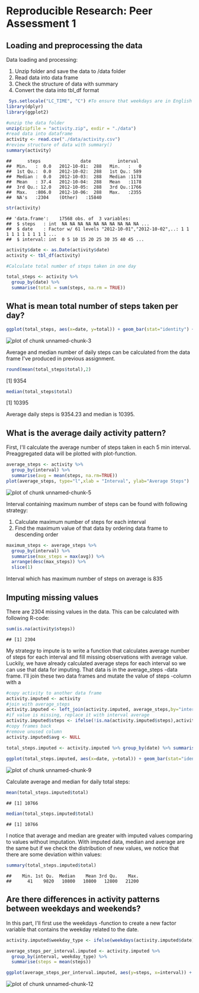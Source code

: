 # Reproducible Research: Peer Assessment 1


## Loading and preprocessing the data

Data loading and processing: 

1. Unzip folder and save the data to /data folder
2. Read data into data frame
3. Check the structure of data with summary
4. Convert the data into tbl_df format 


```r
 Sys.setlocale("LC_TIME", "C") #To ensure that weekdays are in English in the last assignment
library(dplyr)
library(ggplot2)
```



```r
#unzip the data folder
unzip(zipfile = "activity.zip", exdir = "./data")
#read data into dataframe
activity <- read.csv("./data/activity.csv")
#review structure of data with summary()
summary(activity)
```

```
##      steps               date          interval   
##  Min.   :  0.0   2012-10-01:  288   Min.   :   0  
##  1st Qu.:  0.0   2012-10-02:  288   1st Qu.: 589  
##  Median :  0.0   2012-10-03:  288   Median :1178  
##  Mean   : 37.4   2012-10-04:  288   Mean   :1178  
##  3rd Qu.: 12.0   2012-10-05:  288   3rd Qu.:1766  
##  Max.   :806.0   2012-10-06:  288   Max.   :2355  
##  NA's   :2304    (Other)   :15840
```

```r
str(activity)
```

```
## 'data.frame':	17568 obs. of  3 variables:
##  $ steps   : int  NA NA NA NA NA NA NA NA NA NA ...
##  $ date    : Factor w/ 61 levels "2012-10-01","2012-10-02",..: 1 1 1 1 1 1 1 1 1 1 ...
##  $ interval: int  0 5 10 15 20 25 30 35 40 45 ...
```

```r
activity$date <- as.Date(activity$date)
activity <- tbl_df(activity)

#Calculate total number of steps taken in one day

total_steps <- activity %>% 
  group_by(date) %>% 
  summarise(total = sum(steps, na.rm = TRUE))
```



## What is mean total number of steps taken per day?


```r
ggplot(total_steps, aes(x=date, y=total)) + geom_bar(stat="identity") + xlab("Date") + ylab("Total steps taken each day")
```

![plot of chunk unnamed-chunk-3](PA1_template_files/figure-html/unnamed-chunk-3.png) 

Average and median number of daily steps can be calculated from the data frame I've produced in previous assignment.


```r
round(mean(total_steps$total),2)
```

[1] 9354

```r
median(total_steps$total)
```

[1] 10395


Average daily steps is 9354.23 and median is 10395. 

## What is the average daily activity pattern?

First, I'll calculate the average number of steps taken in each 5 min interval. Preaggregated data will be plotted with plot-function.

```r
average_steps <- activity %>% 
  group_by(interval) %>% 
  summarise(avg = mean(steps, na.rm=TRUE))
plot(average_steps, type="l",xlab = "Interval", ylab="Average Steps")
```

![plot of chunk unnamed-chunk-5](PA1_template_files/figure-html/unnamed-chunk-5.png) 

Interval containing maximum number of steps can be found with following strategy:

1. Calculate maximum number of steps for each interval
2. Find the maximum value of that data by ordering data frame to descending order


```r
maximum_steps <- average_steps %>%
  group_by(interval) %>%
  summarise(max_steps = max(avg)) %>%
  arrange(desc(max_steps)) %>%
  slice(1)
```

Interval which has maximum number of steps on average is 835


## Imputing missing values
There are 2304 missing values in the data. This can be calculated with following R-code:


```r
sum(is.na(activity$steps))
```

```
## [1] 2304
```

My strategy to impute is to write a function that calculates average number of steps for each interval and fill missing observations with average value. Luckily, we have already calculated average steps for each interval so we can use that data for imputing. That data is in the average_steps -data frame. I'll join these two data frames and mutate the value of steps -column with a


```r
#copy activity to another data frame
activity.imputed <- activity
#join with average_steps
activity.imputed <- left_join(activity.imputed, average_steps,by="interval")
#if value is missing, replace it with interval average
activity.imputed$steps <- ifelse(!is.na(activity.imputed$steps),activity.imputed$steps,activity.imputed$avg)
#copy frames back
#remove unused column
activity.imputed$avg <- NULL
```


```r
total_steps.imputed <- activity.imputed %>% group_by(date) %>% summarise(total=sum(steps))
  
ggplot(total_steps.imputed, aes(x=date, y=total)) + geom_bar(stat="identity") + xlab("Date") + ylab("Total steps taken each day (imputed)")
```

![plot of chunk unnamed-chunk-9](PA1_template_files/figure-html/unnamed-chunk-9.png) 

Calculate average and median for daily total steps:


```r
mean(total_steps.imputed$total)
```

```
## [1] 10766
```

```r
median(total_steps.imputed$total)
```

```
## [1] 10766
```

I notice that average and median are greater with imputed values comparing to values without imputation. With imputed data, median and average are the same but if we check the distribution of new values, we notice that there are some deviation within values:


```r
summary(total_steps.imputed$total)
```

```
##    Min. 1st Qu.  Median    Mean 3rd Qu.    Max. 
##      41    9820   10800   10800   12800   21200
```



## Are there differences in activity patterns between weekdays and weekends?

In this part, I'll first use the weekdays -function to create a new factor variable that contains the weekday related to the date.


```r
activity.imputed$weekday_type <- ifelse(weekdays(activity.imputed$date) %in% c("Saturday","Sunday"), "weekend", "weekday")

average_steps_per_interval.imputed <- activity.imputed %>% 
  group_by(interval, weekday_type) %>%
  summarise(steps = mean(steps))

ggplot(average_steps_per_interval.imputed, aes(y=steps, x=interval)) + geom_line()  + facet_grid(weekday_type~.) + ylab("Number of steps") + xlab("Interval")
```

![plot of chunk unnamed-chunk-12](PA1_template_files/figure-html/unnamed-chunk-12.png) 


